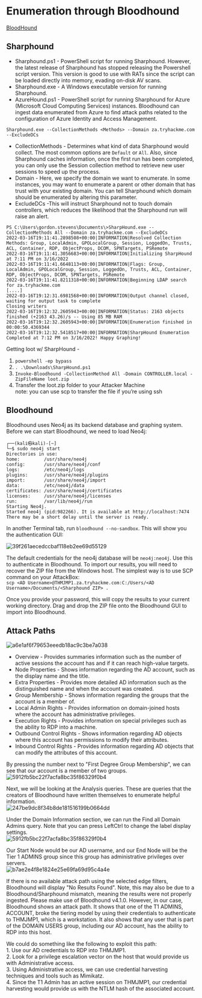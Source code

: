# Enumeration through Bloodhound  
[BloodHound](https://github.com/BloodHoundAD/BloodHound)  

## Sharphound  
- Sharphound.ps1 - PowerShell script for running Sharphound. However, the latest release of Sharphound has stopped releasing the Powershell script version. This version is good to use with RATs since the script can be loaded directly into memory, evading on-disk AV scans.  
- Sharphound.exe - A Windows executable version for running Sharphound.  
- AzureHound.ps1 - PowerShell script for running Sharphound for Azure (Microsoft Cloud Computing Services) instances. Bloodhound can ingest data enumerated from Azure to find attack paths related to the configuration of Azure Identity and Access Management.  

`Sharphound.exe --CollectionMethods <Methods> --Domain za.tryhackme.com --ExcludeDCs`  
- CollectionMethods - Determines what kind of data Sharphound would collect. The most common options are `Default` or `All`. Also, since Sharphound caches information, once the first run has been completed, you can only use the Session collection method to retrieve new user sessions to speed up the process.  
- Domain - Here, we specify the domain we want to enumerate. In some instances, you may want to enumerate a parent or other domain that has trust with your existing domain. You can tell Sharphound which domain should be enumerated by altering this parameter.  
- ExcludeDCs -This will instruct Sharphound not to touch domain controllers, which reduces the likelihood that the Sharphound run will raise an alert.  

```
PS C:\Users\gordon.stevens\Documents\>SharpHound.exe --CollectionMethods All --Domain za.tryhackme.com --ExcludeDCs
2022-03-16T19:11:41.2898508+00:00|INFORMATION|Resolved Collection Methods: Group, LocalAdmin, GPOLocalGroup, Session, LoggedOn, Trusts, ACL, Container, RDP, ObjectProps, DCOM, SPNTargets, PSRemote
2022-03-16T19:11:41.3056683+00:00|INFORMATION|Initializing SharpHound at 7:11 PM on 3/16/2022
2022-03-16T19:11:41.6648113+00:00|INFORMATION|Flags: Group, LocalAdmin, GPOLocalGroup, Session, LoggedOn, Trusts, ACL, Container, RDP, ObjectProps, DCOM, SPNTargets, PSRemote
2022-03-16T19:11:41.8211318+00:00|INFORMATION|Beginning LDAP search for za.tryhackme.com
[....]
2022-03-16T19:12:31.6981568+00:00|INFORMATION|Output channel closed, waiting for output task to complete
Closing writers
2022-03-16T19:12:32.2605943+00:00|INFORMATION|Status: 2163 objects finished (+2163 43.26)/s -- Using 85 MB RAM
2022-03-16T19:12:32.2605943+00:00|INFORMATION|Enumeration finished in 00:00:50.4369344
2022-03-16T19:12:32.5418517+00:00|INFORMATION|SharpHound Enumeration Completed at 7:12 PM on 3/16/2022! Happy Graphing!
```  
Getting loot w/ SharpHound -  
1. `powershell -ep bypass`   
2. `. .\Downloads\SharpHound.ps1`    
3. `Invoke-Bloodhound -CollectionMethod All -Domain CONTROLLER.local -ZipFileName loot.zip`     
4. Transfer the loot.zip folder to your Attacker Machine  
note: you can use scp to transfer the file if you’re using ssh  

## Bloodhound  

Bloodhound uses Neo4j as its backend database and graphing system. Before we can start Bloodhound, we need to load Neo4j:   

```
┌──(kali㉿kali)-[~]
└─$ sudo neo4j start        
Directories in use:
home:         /usr/share/neo4j
config:       /usr/share/neo4j/conf
logs:         /etc/neo4j/logs
plugins:      /usr/share/neo4j/plugins
import:       /usr/share/neo4j/import
data:         /etc/neo4j/data
certificates: /usr/share/neo4j/certificates
licenses:     /usr/share/neo4j/licenses
run:          /var/lib/neo4j/run
Starting Neo4j.
Started neo4j (pid:982266). It is available at http://localhost:7474
There may be a short delay until the server is ready.
```  
In another Terminal tab, run `bloodhound --no-sandbox`. This will show you the authentication GUI:  

![39f261aecedccbaf118eb2ee69d55129](https://github.com/nkn-ctrl/TryHackMe/assets/73976100/4c4c1a73-dc4d-413f-870b-785a52eace0b)  

The default credentials for the neo4j database will be `neo4j:neo4j`. Use this to authenticate in Bloodhound. To import our results, you will need to recover the ZIP file from the Windows host. The simplest way is to use SCP command on your AttackBox:  
`scp <AD Username>@THMJMP1.za.tryhackme.com:C:/Users/<AD Username>/Documents/<Sharphound ZIP> .`  

Once you provide your password, this will copy the results to your current working directory. Drag and drop the ZIP file onto the Bloodhound GUI to import into Bloodhound.  

## Attack Paths  

![a6e1af6f79653eeedb18ac9c3be7a038](https://github.com/nkn-ctrl/TryHackMe/assets/73976100/7eb56164-f8e1-49fe-8270-526abd77b30a)  
- Overview - Provides summaries information such as the number of active sessions the account has and if it can reach high-value targets.  
- Node Properties - Shows information regarding the AD account, such as the display name and the title.  
- Extra Properties - Provides more detailed AD information such as the distinguished name and when the account was created.  
- Group Membership - Shows information regarding the groups that the account is a member of.  
- Local Admin Rights - Provides information on domain-joined hosts where the account has administrative privileges.  
- Execution Rights - Provides information on special privileges such as the ability to RDP into a machine.  
- Outbound Control Rights - Shows information regarding AD objects where this account has permissions to modify their attributes.  
- Inbound Control Rights -  Provides information regarding AD objects that can modify the attributes of this account.  

By pressing the number next to "First Degree Group Membership", we can see that our account is a member of two groups.  
![5912fb5bc22f7acfa8bc35f86329f0b4](https://github.com/nkn-ctrl/TryHackMe/assets/73976100/facd410b-f235-4e2f-a31c-29ff5997d4f7)  

Next, we will be looking at the Analysis queries. These are queries that the creators of Bloodhound have written themselves to enumerate helpful information.  
![247be9dc8f34b8de181516199b0664dd](https://github.com/nkn-ctrl/TryHackMe/assets/73976100/8d45076f-f06e-46d7-8b3c-2649bf94b338)  

Under the Domain Information section, we can run the Find all Domain Admins query. Note that you can press LeftCtrl to change the label display settings.  
![5912fb5bc22f7acfa8bc35f86329f0b4](https://github.com/nkn-ctrl/TryHackMe/assets/73976100/194d1989-b251-457e-8710-774e7b66bca1)  

Our Start Node would be our AD username, and our End Node will be the Tier 1 ADMINS group since this group has administrative privileges over servers.  
![b7ae2e4f8e1824e25e69fa69d95c4a4e](https://github.com/nkn-ctrl/TryHackMe/assets/73976100/e91b2fe9-91cd-4c8e-99a5-e0430deaeb05)  

If there is no available attack path using the selected edge filters, Bloodhound will display "No Results Found". Note, this may also be due to a Bloodhound/Sharphound mismatch, meaning the results were not properly ingested. Please make use of Bloodhound v4.1.0. However, in our case, Bloodhound shows an attack path. It shows that one of the T1 ADMINS, ACCOUNT,  broke the tiering model by using their credentials to authenticate to THMJMP1, which is a workstation. It also shows that any user that is part of the DOMAIN USERS group, including our AD account, has the ability to RDP into this host.  

We could do something like the following to exploit this path:  
    1. Use our AD credentials to RDP into THMJMP1.  
    2. Look for a privilege escalation vector on the host that would provide us with Administrative access.  
    3. Using Administrative access, we can use credential harvesting techniques and tools such as Mimikatz.  
    4. Since the T1 Admin has an active session on THMJMP1, our credential harvesting would provide us with the NTLM hash of the associated account.  
